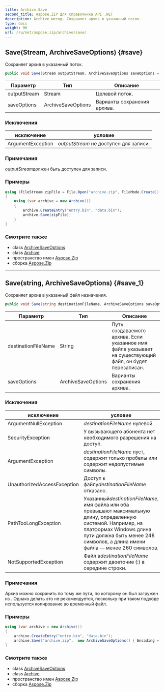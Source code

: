 ```yaml
---
title: Archive.Save
second_title: Aspose.ZIP для справочника API .NET
description: Archive метод. Сохраняет архив в указанный поток.
type: docs
weight: 90
url: /ru/net/aspose.zip/archive/save/
---
```

## Save(Stream, ArchiveSaveOptions) {#save}

Сохраняет архив в указанный поток.

```csharp
public void Save(Stream outputStream, ArchiveSaveOptions saveOptions = null)
```

| Параметр | Тип | Описание |
| --- | --- | --- |
| outputStream | Stream | Целевой поток. |
| saveOptions | ArchiveSaveOptions | Варианты сохранения архива. |

### Исключения

| исключение | условие |
| --- | --- |
| ArgumentException | *outputStream* не доступен для записи. |

### Примечания

*outputStream*должен быть доступен для записи.

### Примеры

```csharp
using (FileStream zipFile = File.Open("archive.zip", FileMode.Create))
{
    using (var archive = new Archive())
    {
        archive.CreateEntry("entry.bin", "data.bin");
        archive.Save(zipFile);
    }
}
```

### Смотрите также

* class [ArchiveSaveOptions](../../../aspose.zip.saving/archivesaveoptions/)
* class [Archive](../)
* пространство имен [Aspose.Zip](../../archive/)
* сборка [Aspose.Zip](../../../)

---

## Save(string, ArchiveSaveOptions) {#save_1}

Сохраняет архив в указанный файл назначения.

```csharp
public void Save(string destinationFileName, ArchiveSaveOptions saveOptions = null)
```

| Параметр | Тип | Описание |
| --- | --- | --- |
| destinationFileName | String | Путь создаваемого архива. Если указанное имя файла указывает на существующий файл, он будет перезаписан. |
| saveOptions | ArchiveSaveOptions | Варианты сохранения архива. |

### Исключения

| исключение | условие |
| --- | --- |
| ArgumentNullException | *destinationFileName* нулевой. |
| SecurityException | У вызывающего абонента нет необходимого разрешения на доступ. |
| ArgumentException | *destinationFileName* пуст, содержит только пробелы или содержит недопустимые символы. |
| UnauthorizedAccessException | Доступ к файлу*destinationFileName* отказано. |
| PathTooLongException | Указанный*destinationFileName*, имя файла или оба превышают максимальную длину, определенную системой. Например, на платформах Windows длина пути должна быть менее 248 символов, а длина имени файла — менее 260 символов. |
| NotSupportedException | Файл в*destinationFileName* содержит двоеточие (:) в середине строки. |

### Примечания

Архив можно сохранить по тому же пути, по которому он был загружен из . Однако делать это не рекомендуется, поскольку при таком подходе используется копирование во временный файл.

### Примеры

```csharp
using (var archive = new Archive())
{
    archive.CreateEntry("entry.bin", "data.bin");
    archive.Save("archive.zip",  new ArchiveSaveOptions() { Encoding = Encoding.ASCII });
}
```

### Смотрите также

* class [ArchiveSaveOptions](../../../aspose.zip.saving/archivesaveoptions/)
* class [Archive](../)
* пространство имен [Aspose.Zip](../../archive/)
* сборка [Aspose.Zip](../../../)


